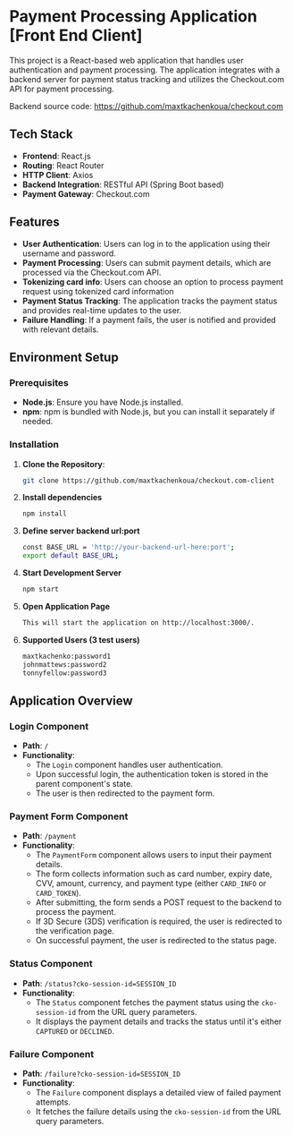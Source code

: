 # Payment Processing Application [Front End Client]

This project is a React-based web application that handles user authentication and payment processing. The application integrates with a backend server for payment status tracking and utilizes the Checkout.com API for payment processing.

Backend source code: https://github.com/maxtkachenkoua/checkout.com
## Tech Stack

- **Frontend**: React.js
- **Routing**: React Router
- **HTTP Client**: Axios
- **Backend Integration**: RESTful API (Spring Boot based)
- **Payment Gateway**: Checkout.com

## Features

- **User Authentication**: Users can log in to the application using their username and password.
- **Payment Processing**: Users can submit payment details, which are processed via the Checkout.com API.
- **Tokenizing card info**: Users can choose an option to process payment request using tokenized card information
- **Payment Status Tracking**: The application tracks the payment status and provides real-time updates to the user.
- **Failure Handling**: If a payment fails, the user is notified and provided with relevant details.

## Environment Setup

### Prerequisites

- **Node.js**: Ensure you have Node.js installed.
- **npm**: npm is bundled with Node.js, but you can install it separately if needed.

### Installation

1. **Clone the Repository**:
   ```bash
   git clone https://github.com/maxtkachenkoua/checkout.com-client
2. **Install dependencies**
   ```bash
   npm install
3. **Define server backend url:port**
   ```bash   
   const BASE_URL = 'http://your-backend-url-here:port';
   export default BASE_URL;
3. **Start Development Server**
   ```bash
   npm start
4. **Open Application Page**
   ```bash 
   This will start the application on http://localhost:3000/.
5. **Supported Users (3 test users)**
   ```bash 
   maxtkachenko:password1
   johnmattews:password2
   tonnyfellow:password3
## Application Overview

### Login Component

-   **Path**: `/`
-   **Functionality**:
    -   The `Login` component handles user authentication.
    -   Upon successful login, the authentication token is stored in the parent component's state.
    -   The user is then redirected to the payment form.

### Payment Form Component

-   **Path**: `/payment`
-   **Functionality**:
    -   The `PaymentForm` component allows users to input their payment details.
    -   The form collects information such as card number, expiry date, CVV, amount, currency, and payment type (either `CARD_INFO` or `CARD_TOKEN`).
    -   After submitting, the form sends a POST request to the backend to process the payment.
    -   If 3D Secure (3DS) verification is required, the user is redirected to the verification page.
    -   On successful payment, the user is redirected to the status page.

### Status Component

-   **Path**: `/status?cko-session-id=SESSION_ID`
-   **Functionality**:
    -   The `Status` component fetches the payment status using the `cko-session-id` from the URL query parameters.
    -   It displays the payment details and tracks the status until it's either `CAPTURED` or `DECLINED`.

### Failure Component

-   **Path**: `/failure?cko-session-id=SESSION_ID`
-   **Functionality**:
    -   The `Failure` component displays a detailed view of failed payment attempts.
    -   It fetches the failure details using the `cko-session-id` from the URL query parameters.